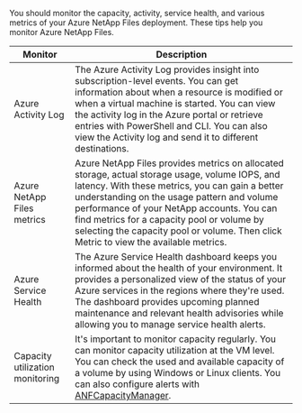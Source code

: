 You should monitor the capacity, activity, service health, and various metrics of your Azure NetApp Files deployment. These tips help you monitor Azure NetApp Files. 

| Monitor | Description |
| -- | ---------- | 
| Azure Activity Log | The Azure Activity Log provides insight into subscription-level events. You can get information about when a resource is modified or when a virtual machine is started. You can view the activity log in the Azure portal or retrieve entries with PowerShell and CLI. You can also view the Activity log and send it to different destinations. |
| Azure NetApp Files metrics | Azure NetApp Files provides metrics on allocated storage, actual storage usage, volume IOPS, and latency. With these metrics, you can gain a better understanding on the usage pattern and volume performance of your NetApp accounts. You can find metrics for a capacity pool or volume by selecting the capacity pool or volume. Then click Metric to view the available metrics. |
| Azure Service Health | The Azure Service Health dashboard keeps you informed about the health of your environment. It provides a personalized view of the status of your Azure services in the regions where they're used. The dashboard provides upcoming planned maintenance and relevant health advisories while allowing you to manage service health alerts. |
| Capacity utilization monitoring | It's important to monitor capacity regularly. You can monitor capacity utilization at the VM level. You can check the used and available capacity of a volume by using Windows or Linux clients. You can also configure alerts with [ANFCapacityManager](https://github.com/ANFTechTeam/ANFCapacityManager). |
